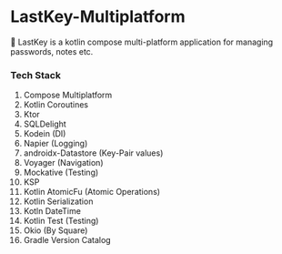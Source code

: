 # LastKey-Multiplatform
🔑 LastKey is a kotlin compose multi-platform application for managing passwords, notes etc. 

### Tech Stack
1. Compose Multiplatform
2. Kotlin Coroutines
3. Ktor
4. SQLDelight
5. Kodein (DI)
6. Napier (Logging)
7. androidx-Datastore (Key-Pair values)
8. Voyager (Navigation)
9. Mockative (Testing)
10. KSP
11. Kotlin AtomicFu (Atomic Operations)
12. Kotlin Serialization
13. Kotln DateTime
14. Kotlin Test (Testing)
15. Okio (By Square)
16. Gradle Version Catalog
